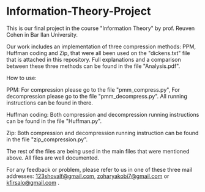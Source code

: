# Information-Theory-Project
This is our final project in the course "Information Theory" by prof. Reuven Cohen in Bar Ilan University.

Our work includes an implementation of three compression methods: PPM, Huffman coding and Zip, that were all been used on the "dickens.txt" file that is attached in this repository. Full explanations and a comparison between these three methods can be found in the file "Analysis.pdf".

How to use:

PPM: For compression please go to the file "pmm_compress.py", For decompression please go to the file "pmm_decompress.py". All running
instructions can be found in there.

Huffman coding: Both compression and decompression running instructions can be found in the file "Huffman.py".

Zip: Both compression and decompression running instruction can be found in the file "zip_compression.py".

The rest of the files are being used in the main files that were mentioned above. All files are well documented.

For any feedback or problem, please refer to us in one of these three mail addresses: 123shovalf@gmail.com, zoharyakobi7@gmail.com or kfirsalo@gmail.com .
